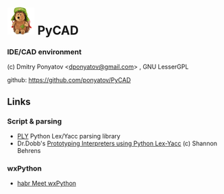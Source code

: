 # ![logo](logo.png) PyCAD
### IDE/CAD environment

(c) Dmitry Ponyatov <<dponyatov@gmail.com>> , GNU LesserGPL

github: https://github.com/ponyatov/PyCAD

## Links

### Script & parsing
* [PLY](http://www.dabeaz.com/ply) Python Lex/Yacc parsing library
* Dr.Dobb's [Prototyping Interpreters using Python Lex-Yacc](http://www.drdobbs.com/web-development/prototyping-interpreters-using-python-le/184405580) (c) Shannon Behrens

### wxPython
* [habr Meet wxPython](https://habrahabr.ru/post/137369)
